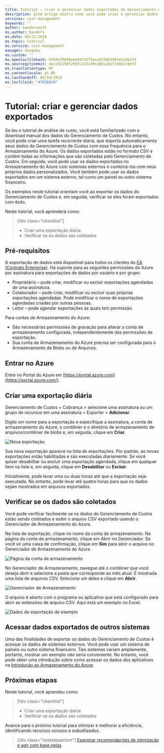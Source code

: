 ```yaml
---
title: Tutorial – criar e gerenciar dados exportados do Gerenciamento de Custos do Azure | Microsoft Docs
description: Este artigo mostra como você pode criar e gerenciar dados exportados do Gerenciamento de Custos do Azure para que você possa usá-los em sistemas externos.
services: cost-management
keywords: ''
author: bandersmsft
ms.author: banders
ms.date: 09/21/2018
ms.topic: tutorial
ms.service: cost-management
manager: dougeby
ms.custom: ''
ms.openlocfilehash: 0765e79b90eed49742f5eead33063907eb1db1f4
ms.sourcegitcommit: 4ecc62198f299fc215c49e38bca81f7eb62cdef3
ms.translationtype: HT
ms.contentlocale: pt-BR
ms.lasthandoff: 09/24/2018
ms.locfileid: "47030839"
---
```

# <a name="tutorial-create-and-manage-exported-data"></a>Tutorial: criar e gerenciar dados exportados

Se leu o tutorial de análise de custo, você está familiarizado com o download manual dos dados do Gerenciamento de Custos. No entanto, você pode criar uma tarefa recorrente diária, que exporta automaticamente seus dados do Gerenciamento de Custos com essa frequência para o Armazenamento do Azure. Os dados exportados estão no formato CSV e contém todas as informações que são coletadas pelo Gerenciamento de Custos. Em seguida, você pode usar os dados exportados no Armazenamento do Azure com sistemas externos e combiná-los com seus próprios dados personalizados. Você também pode usar os dados exportados em um sistema externo, tal como um painel ou outro sistema financeiro.

Os exemplos neste tutorial orientam você ao exportar os dados do Gerenciamento de Custos e, em seguida, verificar se eles foram exportados com êxito.

Neste tutorial, você aprenderá como:

> [!div class="checklist"]
> * Criar uma exportação diária
> * Verificar se os dados são coletados

## <a name="prerequisites"></a>Pré-requisitos

A exportação de dados está disponível para todos os clientes do [EA (Contrato Enterprise)](https://azure.microsoft.com/pricing/enterprise-agreement/). Há suporte para as seguintes permissões do Azure por assinatura para exportações de dados por usuário e por grupo:

- Proprietário – pode criar, modificar ou excluir exportações agendadas de uma assinatura.
- Colaborador – pode criar, modificar ou excluir suas próprias exportações agendadas. Pode modificar o nome de exportações agendadas criadas por outras pessoas.
- Leitor – pode agendar exportações às quais tem permissão.

Para contas de Armazenamento do Azure:
- São necessárias permissões de gravação para alterar a conta de armazenamento configurada, independentemente das permissões de exportação.
- Sua conta de Armazenamento do Azure precisa ser configurada para o Armazenamento de Blobs ou de Arquivos.

## <a name="sign-in-to-azure"></a>Entrar no Azure
Entre no Portal do Azure em [https://portal.azure.com](https://portal.azure.com/).

## <a name="create-a-daily-export"></a>Criar uma exportação diária

Gerenciamento de Custos + Cobrança &gt; selecione uma assinatura ou um grupo de recursos em uma assinatura &gt; Exportar &gt; **Adicionar**.

Digite um nome para a exportação e especifique a assinatura, a conta de armazenamento do Azure, o contêiner e o diretório de armazenamento de arquivos/contêiner de blobs e, em seguida, clique em **Criar**.

![Nova exportação](./media/tutorial-export-acm-data/new-export01.png)

Sua nova exportação aparece na lista de exportações. Por padrão, as novas exportações estão habilitadas e são executadas diariamente. Se você quiser desabilitar ou excluir uma exportação agendada, clique em qualquer item na lista e, em seguida, clique em **Desabilitar** ou **Excluir**.

Inicialmente, pode levar uma ou duas horas até que a exportação seja executada. No entanto, pode levar até quatro horas para que os dados sejam mostrados em arquivos exportados.

## <a name="verify-that-data-is-collected"></a>Verificar se os dados são coletados

Você pode verificar facilmente se os dados do Gerenciamento de Custos estão sendo coletados e exibir o arquivo CSV exportado usando o Gerenciador de Armazenamento do Azure.

Na lista de exportação, clique no nome da conta de armazenamento. Na página da conta de armazenamento, clique em Abrir no Gerenciador. Se você vir uma caixa de confirmação, clique em **Sim** para abrir o arquivo no Gerenciador de Armazenamento do Azure.

![Página da conta de armazenamento](./media/tutorial-export-acm-data/storage-account-page.png)

No Gerenciador de Armazenamento, navegue até o contêiner que você deseja abrir e selecione a pasta que corresponde ao mês atual. É mostrada uma lista de arquivos CSV. Selecione um deles e clique em **Abrir**.

![Gerenciador de Armazenamento](./media/tutorial-export-acm-data/storage-explorer.png)

O arquivo é aberto com o programa ou aplicativo que está configurado para abrir as extensões de arquivo CSV. Aqui está um exemplo no Excel.

![Dados de exportação de exemplo](./media/tutorial-export-acm-data/example-export-data.png)

## <a name="access-exported-data-from-other-systems"></a>Acessar dados exportados de outros sistemas

Uma das finalidades de exportar os dados do Gerenciamento de Custos é acessar os dados de sistemas externos. Você pode usar um sistema de painéis ou outro sistema financeiro. Tais sistemas variam amplamente, portanto, mostrar um exemplo não seria conveniente.  No entanto, você pode obter uma introdução sobre como acessar os dados dos aplicativos na [Introdução ao Armazenamento do Azure](../storage/common/storage-introduction.md).

## <a name="next-steps"></a>Próximas etapas

Neste tutorial, você aprendeu como:

> [!div class="checklist"]
> * Criar uma exportação diária
> * Verificar se os dados são coletados

Avance para o próximo tutorial para otimizar e melhorar a eficiência, identificando recursos ociosos e subutilizados.

> [!div class="nextstepaction"]
> [Examinar recomendações de otimização e agir com base nelas](tutorial-acm-opt-recommendations.md)
